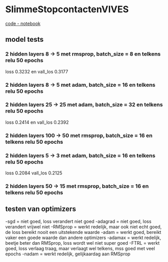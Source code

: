 # SlimmeStopcontactenVIVES

[code - notebook](https://colab.research.google.com/drive/1pjBKEyINliCrKm2UD8AyNFnTkva3qZNF?usp=sharing)

## model tests

### 2 hidden layers 8 -> 5 met rmsprop, batch_size = 8 en telkens relu 50 epochs

loss 0.3232 en vall_los 0.3177

### 2 hidden layers 8 -> 5 met adam, batch_size = 16 en telkens relu 50 epochs

### 2 hidden layers 25 -> 25 met adam, batch_size = 32 en telkens relu 50 epochs

loss 0.2414 en vall_los 0.2392

### 2 hidden layers 100 -> 50 met rmsprop, batch_size = 16 en telkens relu 50 epochs



### 2 hidden layers 5 -> 3 met adam, batch_size = 16 en telkens relu 50 epochs

loss 0.2084 vall_los 0.2125

### 2 hidden layers 50 -> 15 met rmsprop, batch_size = 16 en telkens relu 50 epochs

## testen van optimizers

-sgd = niet goed, loss verandert niet goed
-adagrad = niet goed, loss verandert vrijwel niet
-RMSprop = werkt redelijk, maar ook niet echt goed, de loss bereikt nooit een uitstekende waarde
-adam = werkt goed, bereikt vaker een goede waarde dan andere optimizers
-adamax = werkt redelijk, beetje beter dan RMSprop, loss wordt wel niet super goed
-FTRL = werkt goed, loss verlaag traag, maar verlaagt wel telkens, mss goed met veel epochs
-nadam = werkt redelijk, gelijkaardag aan RMSprop



